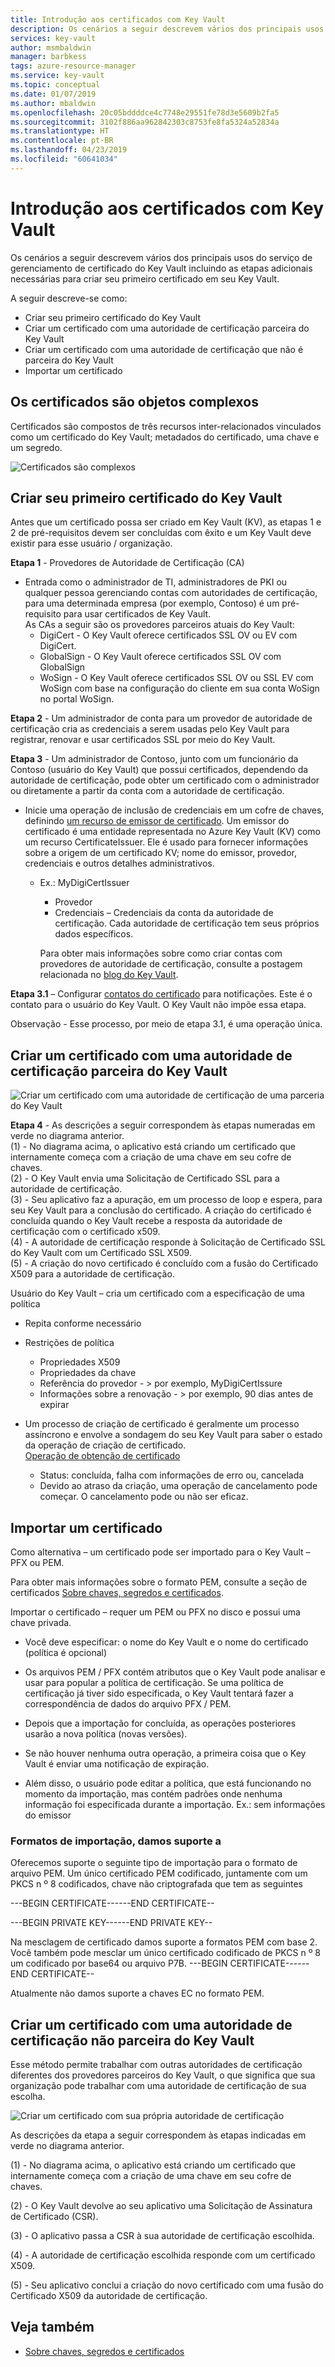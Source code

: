 ```yaml
---
title: Introdução aos certificados com Key Vault
description: Os cenários a seguir descrevem vários dos principais usos do serviço de gerenciamento de certificado do Key Vault incluindo as etapas adicionais necessárias para criar seu primeiro certificado em seu Key Vault.
services: key-vault
author: msmbaldwin
manager: barbkess
tags: azure-resource-manager
ms.service: key-vault
ms.topic: conceptual
ms.date: 01/07/2019
ms.author: mbaldwin
ms.openlocfilehash: 20c05bddddce4c7748e29551fe78d3e5609b2fa5
ms.sourcegitcommit: 3102f886aa962842303c8753fe8fa5324a52834a
ms.translationtype: HT
ms.contentlocale: pt-BR
ms.lasthandoff: 04/23/2019
ms.locfileid: "60641034"
---
```

# <a name="get-started-with-key-vault-certificates"></a>Introdução aos certificados com Key Vault
Os cenários a seguir descrevem vários dos principais usos do serviço de gerenciamento de certificado do Key Vault incluindo as etapas adicionais necessárias para criar seu primeiro certificado em seu Key Vault.

A seguir descreve-se como:
- Criar seu primeiro certificado do Key Vault
- Criar um certificado com uma autoridade de certificação parceira do Key Vault
- Criar um certificado com uma autoridade de certificação que não é parceira do Key Vault
- Importar um certificado

## <a name="certificates-are-complex-objects"></a>Os certificados são objetos complexos
Certificados são compostos de três recursos inter-relacionados vinculados como um certificado do Key Vault; metadados do certificado, uma chave e um segredo.


![Certificados são complexos](media/azure-key-vault.png)


## <a name="creating-your-first-key-vault-certificate"></a>Criar seu primeiro certificado do Key Vault  
 Antes que um certificado possa ser criado em Key Vault (KV), as etapas 1 e 2 de pré-requisitos devem ser concluídas com êxito e um Key Vault deve existir para esse usuário / organização.  

**Etapa 1** - Provedores de Autoridade de Certificação (CA)  
-   Entrada como o administrador de TI, administradores de PKI ou qualquer pessoa gerenciando contas com autoridades de certificação, para uma determinada empresa (por exemplo, Contoso) é um pré-requisito para usar certificados de Key Vault.  
    As CAs a seguir são os provedores parceiros atuais do Key Vault:  
    -   DigiCert - O Key Vault oferece certificados SSL OV ou EV com DigiCert.  
    -   GlobalSign - O Key Vault oferece certificados SSL OV com GlobalSign  
    -   WoSign - O Key Vault oferece certificados SSL OV ou SSL EV com WoSign com base na configuração do cliente em sua conta WoSign no portal WoSign.  

**Etapa 2** - Um administrador de conta para um provedor de autoridade de certificação cria as credenciais a serem usadas pelo Key Vault para registrar, renovar e usar certificados SSL por meio do Key Vault.

**Etapa 3** - Um administrador de Contoso, junto com um funcionário da Contoso (usuário do Key Vault) que possui certificados, dependendo da autoridade de certificação, pode obter um certificado com o administrador ou diretamente a partir da conta com a autoridade de certificação.  

- Inicie uma operação de inclusão de credenciais em um cofre de chaves, definindo [um recurso de emissor de certificado](/rest/api/keyvault/setcertificateissuer/setcertificateissuer). Um emissor do certificado é uma entidade representada no Azure Key Vault (KV) como um recurso CertificateIssuer. Ele é usado para fornecer informações sobre a origem de um certificado KV; nome do emissor, provedor, credenciais e outros detalhes administrativos.
  - Ex.: MyDigiCertIssuer  
    -   Provedor  
    -   Credenciais – Credenciais da conta da autoridade de certificação. Cada autoridade de certificação tem seus próprios dados específicos.  

    Para obter mais informações sobre como criar contas com provedores de autoridade de certificação, consulte a postagem relacionada no [blog do Key Vault](https://aka.ms/kvcertsblog).  

**Etapa 3.1** – Configurar [contatos do certificado](/rest/api/keyvault/setcertificatecontacts/setcertificatecontacts) para notificações. Este é o contato para o usuário do Key Vault. O Key Vault não impõe essa etapa.  

Observação - Esse processo, por meio de etapa 3.1, é uma operação única.  

## <a name="creating-a-certificate-with-a-ca-partnered-with-key-vault"></a>Criar um certificado com uma autoridade de certificação parceira do Key Vault

![Criar um certificado com uma autoridade de certificação de uma parceria do Key Vault](media/certificate-authority-2.png)

**Etapa 4** - As descrições a seguir correspondem às etapas numeradas em verde no diagrama anterior.  
  (1) - No diagrama acima, o aplicativo está criando um certificado que internamente começa com a criação de uma chave em seu cofre de chaves.  
  (2) - O Key Vault envia uma Solicitação de Certificado SSL para a autoridade de certificação.  
  (3) - Seu aplicativo faz a apuração, em um processo de loop e espera, para seu Key Vault para a conclusão do certificado. A criação do certificado é concluída quando o Key Vault recebe a resposta da autoridade de certificação com o certificado x509.  
  (4) - A autoridade de certificação responde à Solicitação de Certificado SSL do Key Vault com um Certificado SSL X509.  
  (5) - A criação do novo certificado é concluído com a fusão do Certificado X509 para a autoridade de certificação.  

  Usuário do Key Vault – cria um certificado com a especificação de uma política

  -   Repita conforme necessário  
  -   Restrições de política  
      -   Propriedades X509  
      -   Propriedades da chave  
      -   Referência do provedor - > por exemplo, MyDigiCertIssure  
      -   Informações sobre a renovação - > por exemplo, 90 dias antes de expirar  

  - Um processo de criação de certificado é geralmente um processo assíncrono e envolve a sondagem do seu Key Vault para saber o estado da operação de criação de certificado.  
[Operação de obtenção de certificado](/rest/api/keyvault/getcertificateoperation/getcertificateoperation)  
      -   Status: concluída, falha com informações de erro ou, cancelada  
      -   Devido ao atraso da criação, uma operação de cancelamento pode começar. O cancelamento pode ou não ser eficaz.  

## <a name="import-a-certificate"></a>Importar um certificado  
 Como alternativa – um certificado pode ser importado para o Key Vault – PFX ou PEM.  

 Para obter mais informações sobre o formato PEM, consulte a seção de certificados [Sobre chaves, segredos e certificados](about-keys-secrets-and-certificates.md).  

 Importar o certificado – requer um PEM ou PFX no disco e possui uma chave privada. 
-   Você deve especificar: o nome do Key Vault e o nome do certificado (política é opcional)

-   Os arquivos PEM / PFX contém atributos que o Key Vault pode analisar e usar para popular a política de certificação. Se uma política de certificação já tiver sido especificada, o Key Vault tentará fazer a correspondência de dados do arquivo PFX / PEM.  

-   Depois que a importação for concluída, as operações posteriores usarão a nova política (novas versões).  

-   Se não houver nenhuma outra operação, a primeira coisa que o Key Vault é enviar uma notificação de expiração. 

-   Além disso, o usuário pode editar a política, que está funcionando no momento da importação, mas contém padrões onde nenhuma informação foi especificada durante a importação. Ex.: sem informações do emissor  

### <a name="formats-of-import-we-support"></a>Formatos de importação, damos suporte a
Oferecemos suporte o seguinte tipo de importação para o formato de arquivo PEM. Um único certificado PEM codificado, juntamente com um PKCS n º 8 codificados, chave não criptografada que tem as seguintes

---BEGIN CERTIFICATE------END CERTIFICATE--

---BEGIN PRIVATE KEY------END PRIVATE KEY--

Na mesclagem de certificado damos suporte a formatos PEM com base 2. Você também pode mesclar um único certificado codificado de PKCS n º 8 um codificado por base64 ou arquivo P7B. ---BEGIN CERTIFICATE------END CERTIFICATE--

Atualmente não damos suporte a chaves EC no formato PEM.

## <a name="creating-a-certificate-with-a-ca-not-partnered-with-key-vault"></a>Criar um certificado com uma autoridade de certificação não parceira do Key Vault  
 Esse método permite trabalhar com outras autoridades de certificação diferentes dos provedores parceiros do Key Vault, o que significa que sua organização pode trabalhar com uma autoridade de certificação de sua escolha.  

![Criar um certificado com sua própria autoridade de certificação](media/certificate-authority-1.png)  

 As descrições da etapa a seguir correspondem às etapas indicadas em verde no diagrama anterior.  

  (1) - No diagrama acima, o aplicativo está criando um certificado que internamente começa com a criação de uma chave em seu cofre de chaves.  

  (2) - O Key Vault devolve ao seu aplicativo uma Solicitação de Assinatura de Certificado (CSR).  

  (3) - O aplicativo passa a CSR à sua autoridade de certificação escolhida.  

  (4) - A autoridade de certificação escolhida responde com um certificado X509.  

  (5) - Seu aplicativo conclui a criação do novo certificado com uma fusão do Certificado X509 da autoridade de certificação.

## <a name="see-also"></a>Veja também

- [Sobre chaves, segredos e certificados](about-keys-secrets-and-certificates.md)
